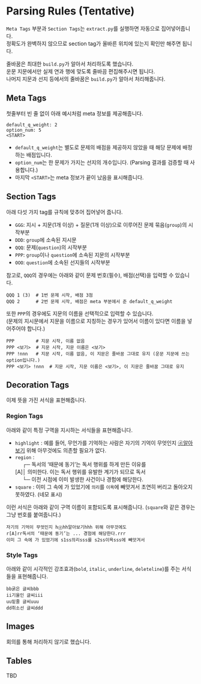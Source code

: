# Parsing Rules (Tentative)

`Meta Tags` 부분과 `Section Tags`는 `extract.py`를 실행하면 자동으로 집어넣어줍니다.  
정확도가 완벽하지 않으므로 section tag가 올바른 위치에 있는지 확인만 해주면 됩니다.

줄바꿈은 최대한 `build.py`가 알아서 처리하도록 했습니다.  
운문 지문에서만 실제 연과 행에 맞도록 줄바끔 편집해주시면 됩니다.  
나머지 지문과 선지 등에서의 줄바꿈은 `build.py`가 알아서 처리해줍니다.

## Meta Tags
첫줄부터 빈 줄 없이 아래 예시처럼 meta 정보를 제공해줍니다.
```
default_q_weight: 2
option_num: 5
<START>
```
- `default_q_weight`는 별도로 문제의 배점을 제공하지 않았을 때 해당 문제에 배정하는 배점입니다.
- `option_num`는 한 문제가 가지는 선지의 개수입니다. (Parsing 결과를 검증할 때 사용합니다.)
- 마지막 `<START>`는 meta 정보가 끝이 났음을 표시해줍니다.

## Section Tags
아래 다섯 가지 tag를 규칙에 맞추어 집어넣어 줍니다.
- `GGG`: 지시 + 지문(1개 이상) + 질문(1개 이상)으로 이루어진 문제 묶음(`group`)의 시작부분
- `DDD`: `group`에 소속된 지시문
- `QQQ`: 문제(`question`)의 시작부분
- `PPP`: `group`이나 `question`에 소속된 지문의 시작부분
- `OOO`: `question`에 소속된 선지들의 시작부분  

참고로, `QQQ`의 경우에는 아래와 같이 문제 번호(필수), 배점(선택)을 입력할 수 있습니다.
```
QQQ 1 (3)  # 1번 문제 시작, 배점 3점
QQQ 2      # 2번 문제 시작, 배점은 meta 부분에서 준 default_q_weight
```
또한 `PPP`의 경우에도 지문의 이름을 선택적으로 입력할 수 있습니다.  
(문제의 지시문에서 지문을 이름으로 지칭하는 경우가 있어서 이름이 있다면 이름을 넣어주어야 합니다.)  
```
PPP        # 지문 시작, 이름 없음
PPP <보기>  # 지문 시작, 지문 이름은 <보기>
PPP !nnn   # 지문 시작, 이름 없음, 이 지문은 줄바꿈 그대로 유지 (운문 지문에 쓰는 option입니다.)
PPP <보기> !nnn  # 지문 시작, 지문 이름은 <보기>, 이 지문은 줄바꿈 그대로 유지
```

## Decoration Tags
이제 뜻을 가진 서식을 표현해줍니다.
### Region Tags
아래와 같이 특정 구역을 지시하는 서식들을 표현해줍니다.

- `highlight` : 예를 들어, 무언가를 기억하는 사람은 자기의 기억이 무엇인지 <u>ⓓ알아보기</u> 위해 아무것에도 의존할 필요가 없다.  
- `region` :   
&nbsp;&nbsp;&nbsp;&nbsp;&nbsp;┌─  독서의 ‘때문에 동기’는 독서 행위를 하게 만든 이유를  
[A]│  의미한다. 이는 독서 행위를 유발한 계기가 되므로 독서  
&nbsp;&nbsp;&nbsp;&nbsp;&nbsp;└─ 이전 시점에 이미 발생한 사건이나 경험에 해당한다.
- `square` : 이미 그 속에 가 있었기에 `의리`를 `이욕`에 빼앗겨서 초연히 버리고 돌아오지 못하였다. (네모 표시)

이런 서식은 아래와 같이 구역 이름이 포함되도록 표시해줍니다. (`square`와 같은 경우는 그냥 번호를 붙여줍니다.)
```
자기의 기억이 무엇인지 hⓓhh알아보기hhh 위해 아무것에도
r[A]rr독서의 ‘때문에 동기’는 ... 경험에 해당한다.rrr
이미 그 속에 가 있었기에 s1ss의리sss를 s2ss이욕sss에 빼앗겨서
```
### Style Tags
아래와 같이 시각적인 강조효과(`bold`, `italic`, `underline`, `deleteline`)를 주는 서식들을 표현해줍니다.
```
bb굵은 글씨bbb
ii기울인 글씨iii
uu밑줄 글씨uuu
dd취소선 글씨ddd
```

## Images 
회의를 통해 처리하지 않기로 했습니다.

## Tables
TBD